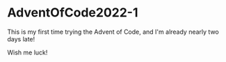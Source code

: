 # AdventOfCode2022-1

This is my first time trying the Advent of Code, and I'm already nearly two days late! 

Wish me luck!
